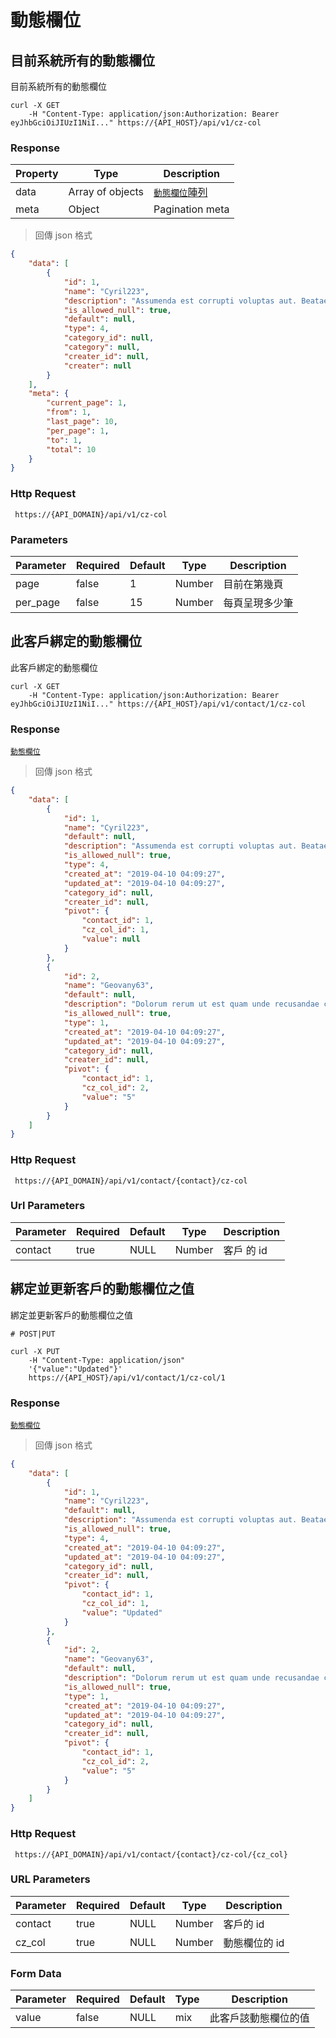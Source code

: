 # 動態欄位

## 目前系統所有的動態欄位

目前系統所有的動態欄位

```shell
curl -X GET
    -H "Content-Type: application/json:Authorization: Bearer eyJhbGciOiJIUzI1NiI..." https://{API_HOST}/api/v1/cz-col
```

### Response

Property | Type | Description
-------- | ---- | -----------
data | Array of objects | <a href="#cz-col">`動態欄位`陣列</a>
meta | Object | Pagination meta

> 回傳 json 格式

```json
{
    "data": [
        {
            "id": 1,
            "name": "Cyril223",
            "description": "Assumenda est corrupti voluptas aut. Beatae quisquam ex asperiores sit ullam.",
            "is_allowed_null": true,
            "default": null,
            "type": 4,
            "category_id": null,
            "category": null,
            "creater_id": null,
            "creater": null
        }
    ],
    "meta": {
        "current_page": 1,
        "from": 1,
        "last_page": 10,
        "per_page": 1,
        "to": 1,
        "total": 10
    }
}
```

### Http Request
` https://{API_DOMAIN}/api/v1/cz-col`

### Parameters

Parameter | Required | Default | Type | Description
--------- | -------- | ------- | ---- | -----------
page | false | 1 | Number | 目前在第幾頁
per_page | false | 15 | Number | 每頁呈現多少筆


## 此客戶綁定的動態欄位

此客戶綁定的動態欄位

```shell
curl -X GET
    -H "Content-Type: application/json:Authorization: Bearer eyJhbGciOiJIUzI1NiI..." https://{API_HOST}/api/v1/contact/1/cz-col
```

### Response

<a href="#cz-col">`動態欄位`</a>

> 回傳 json 格式

```json
{
    "data": [
        {
            "id": 1,
            "name": "Cyril223",
            "default": null,
            "description": "Assumenda est corrupti voluptas aut. Beatae quisquam ex asperiores sit ullam.",
            "is_allowed_null": true,
            "type": 4,
            "created_at": "2019-04-10 04:09:27",
            "updated_at": "2019-04-10 04:09:27",
            "category_id": null,
            "creater_id": null,
            "pivot": {
                "contact_id": 1,
                "cz_col_id": 1,
                "value": null
            }
        },
        {
            "id": 2,
            "name": "Geovany63",
            "default": null,
            "description": "Dolorum rerum ut est quam unde recusandae consequatur. Nobis laudantium eum et voluptatem sunt sint. Et occaecati voluptas ut aliquid cum sed.",
            "is_allowed_null": true,
            "type": 1,
            "created_at": "2019-04-10 04:09:27",
            "updated_at": "2019-04-10 04:09:27",
            "category_id": null,
            "creater_id": null,
            "pivot": {
                "contact_id": 1,
                "cz_col_id": 2,
                "value": "5"
            }
        }
    ]
}
```

### Http Request
` https://{API_DOMAIN}/api/v1/contact/{contact}/cz-col`

### Url Parameters

Parameter | Required | Default | Type | Description
--------- | -------- | ------- | ---- | -----------
contact | true | NULL | Number | 客戶 的 id

## 綁定並更新客戶的動態欄位之值

綁定並更新客戶的動態欄位之值

```shell
# POST|PUT

curl -X PUT
    -H "Content-Type: application/json"
    '{"value":"Updated"}'
    https://{API_HOST}/api/v1/contact/1/cz-col/1
```

### Response

<a href="#cz-col">`動態欄位`</a>

> 回傳 json 格式

```json
{
    "data": [
        {
            "id": 1,
            "name": "Cyril223",
            "default": null,
            "description": "Assumenda est corrupti voluptas aut. Beatae quisquam ex asperiores sit ullam.",
            "is_allowed_null": true,
            "type": 4,
            "created_at": "2019-04-10 04:09:27",
            "updated_at": "2019-04-10 04:09:27",
            "category_id": null,
            "creater_id": null,
            "pivot": {
                "contact_id": 1,
                "cz_col_id": 1,
                "value": "Updated"
            }
        },
        {
            "id": 2,
            "name": "Geovany63",
            "default": null,
            "description": "Dolorum rerum ut est quam unde recusandae consequatur. Nobis laudantium eum et voluptatem sunt sint. Et occaecati voluptas ut aliquid cum sed.",
            "is_allowed_null": true,
            "type": 1,
            "created_at": "2019-04-10 04:09:27",
            "updated_at": "2019-04-10 04:09:27",
            "category_id": null,
            "creater_id": null,
            "pivot": {
                "contact_id": 1,
                "cz_col_id": 2,
                "value": "5"
            }
        }
    ]
}
```

### Http Request
` https://{API_DOMAIN}/api/v1/contact/{contact}/cz-col/{cz_col}`

### URL Parameters

Parameter | Required | Default | Type | Description
--------- | -------- | ------- | ---- | -----------
contact | true | NULL | Number | 客戶的 id
cz_col | true | NULL | Number | 動態欄位的 id

### Form Data
Parameter | Required | Default | Type | Description
--------- | -------- | ------- | ---- | -----------
value | false | NULL | mix | 此客戶該動態欄位的值
